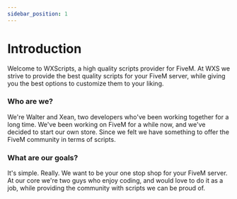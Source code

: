 ```yaml
---
sidebar_position: 1
---
```


# Introduction

Welcome to WXScripts, a high quality scripts provider for FiveM.
At WXS we strive to provide the best quality scripts for your FiveM server, while giving you the best options to customize them to your liking.

### Who are we?
We're Walter and Xean, two developers who've been working together for a long time. We've been working on FiveM for a while now, and we've decided to start our own store.
Since we felt we have something to offer the FiveM community in terms of scripts.

### What are our goals?
It's simple. Really. We want to be your one stop shop for your FiveM server.
At our core we're two guys who enjoy coding, and would love to do it as a job, while providing the community with scripts we can be proud of.

